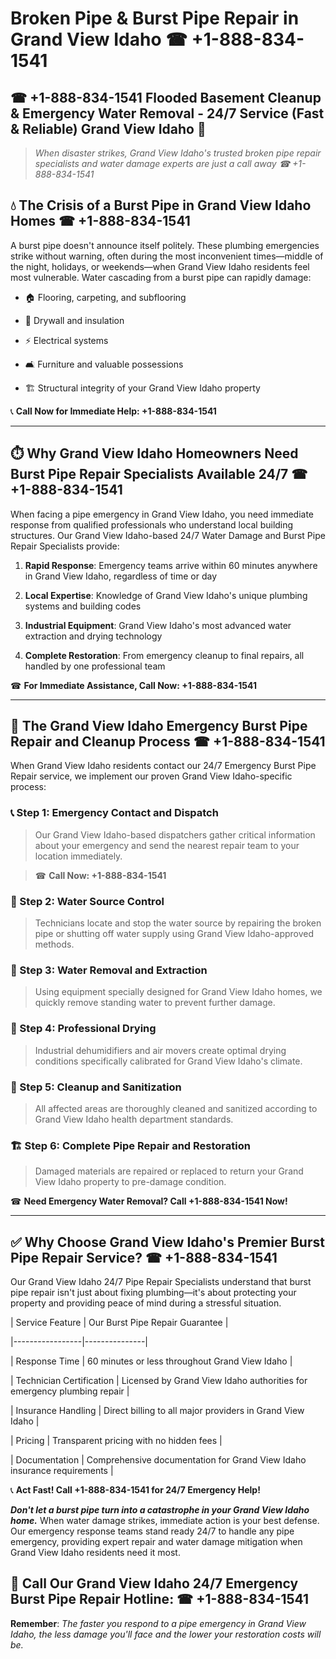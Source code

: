# Broken Pipe & Burst Pipe Repair in Grand View Idaho ☎ +1-888-834-1541  
## ☎ +1-888-834-1541 Flooded Basement Cleanup & Emergency Water Removal - 24/7 Service (Fast & Reliable) Grand View Idaho 🚨  

> *When disaster strikes, Grand View Idaho's trusted broken pipe repair specialists and water damage experts are just a call away ☎ +1-888-834-1541*  

## 💧 The Crisis of a Burst Pipe in Grand View Idaho Homes ☎ +1-888-834-1541  

A burst pipe doesn't announce itself politely. These plumbing emergencies strike without warning, often during the most inconvenient times—middle of the night, holidays, or weekends—when Grand View Idaho residents feel most vulnerable. Water cascading from a burst pipe can rapidly damage:  

* 🏠 Flooring, carpeting, and subflooring  
* 🧱 Drywall and insulation  
* ⚡ Electrical systems  
* 🛋️ Furniture and valuable possessions  
* 🏗️ Structural integrity of your Grand View Idaho property  

📞 **Call Now for Immediate Help: +1-888-834-1541**  

---  

## ⏱️ Why Grand View Idaho Homeowners Need Burst Pipe Repair Specialists Available 24/7 ☎ +1-888-834-1541  

When facing a pipe emergency in Grand View Idaho, you need immediate response from qualified professionals who understand local building structures. Our Grand View Idaho-based 24/7 Water Damage and Burst Pipe Repair Specialists provide:  

1. **Rapid Response**: Emergency teams arrive within 60 minutes anywhere in Grand View Idaho, regardless of time or day  
2. **Local Expertise**: Knowledge of Grand View Idaho's unique plumbing systems and building codes  
3. **Industrial Equipment**: Grand View Idaho's most advanced water extraction and drying technology  
4. **Complete Restoration**: From emergency cleanup to final repairs, all handled by one professional team  

☎ **For Immediate Assistance, Call Now: +1-888-834-1541**  

---  

## 🔧 The Grand View Idaho Emergency Burst Pipe Repair and Cleanup Process ☎ +1-888-834-1541  

When Grand View Idaho residents contact our 24/7 Emergency Burst Pipe Repair service, we implement our proven Grand View Idaho-specific process:  

### 📞 Step 1: Emergency Contact and Dispatch  
> Our Grand View Idaho-based dispatchers gather critical information about your emergency and send the nearest repair team to your location immediately.  
> ☎ **Call Now: +1-888-834-1541**  

### 🚿 Step 2: Water Source Control  
> Technicians locate and stop the water source by repairing the broken pipe or shutting off water supply using Grand View Idaho-approved methods.  

### 🌊 Step 3: Water Removal and Extraction  
> Using equipment specially designed for Grand View Idaho homes, we quickly remove standing water to prevent further damage.  

### 💨 Step 4: Professional Drying  
> Industrial dehumidifiers and air movers create optimal drying conditions specifically calibrated for Grand View Idaho's climate.  

### 🧼 Step 5: Cleanup and Sanitization  
> All affected areas are thoroughly cleaned and sanitized according to Grand View Idaho health department standards.  

### 🏗️ Step 6: Complete Pipe Repair and Restoration  
> Damaged materials are repaired or replaced to return your Grand View Idaho property to pre-damage condition.  

☎ **Need Emergency Water Removal? Call +1-888-834-1541 Now!**  

---  

## ✅ Why Choose Grand View Idaho's Premier Burst Pipe Repair Service? ☎ +1-888-834-1541  

Our Grand View Idaho 24/7 Pipe Repair Specialists understand that burst pipe repair isn't just about fixing plumbing—it's about protecting your property and providing peace of mind during a stressful situation.  

| Service Feature | Our Burst Pipe Repair Guarantee |  
|-----------------|---------------|  
| Response Time | 60 minutes or less throughout Grand View Idaho |  
| Technician Certification | Licensed by Grand View Idaho authorities for emergency plumbing repair |  
| Insurance Handling | Direct billing to all major providers in Grand View Idaho |  
| Pricing | Transparent pricing with no hidden fees |  
| Documentation | Comprehensive documentation for Grand View Idaho insurance requirements |  

📞 **Act Fast! Call +1-888-834-1541 for 24/7 Emergency Help!**  

***Don't let a burst pipe turn into a catastrophe in your Grand View Idaho home.*** When water damage strikes, immediate action is your best defense. Our emergency response teams stand ready 24/7 to handle any pipe emergency, providing expert repair and water damage mitigation when Grand View Idaho residents need it most.  

## 📱 Call Our Grand View Idaho 24/7 Emergency Burst Pipe Repair Hotline: ☎ +1-888-834-1541  

**Remember**: *The faster you respond to a pipe emergency in Grand View Idaho, the less damage you'll face and the lower your restoration costs will be.*